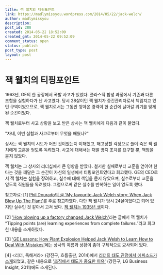 ```yaml
---
title: 잭 웰치의 티핑포인트
link: https://madlymissyou.wordpress.com/2014/05/22/jack-welch/
author: madlymissyou
description: 
post_id: 288
created: 2014-05-22 18:52:09
created_gmt: 2014-05-22 09:52:09
comment_status: open
status: publish
post_type: post
layout: post
---
```


# 잭 웰치의 티핑포인트

1963년, GE의 한 공장에서 폭발 사고가 있었다. 플라스틱 합성 과정에서 기존과 다른 조합을 실험하다가 난 사고였다. 당시 28살이던 잭 웰치가 중간관리자로서 책임지고 있던 구역이었으므로, 잭 웰치로서는 그동안 쌓아온 경력이 한 순간에 날아갈 위기를 맞게 된 순간이었다.

잭 웰치로부터 사고 상황을 보고 받은 상사는 잭 웰치에게 다음과 같이 물었다.

"자네, 이번 실험과 사고로부터 무엇을 배웠나?"

상사는 잭 웰치의 시도가 어떤 것이었는지 이해했고, 해고당할 걱정으로 풀이 죽은 잭 웰치에게 교훈을 얻도록 독려했다. 사고에 대해서는 재발 방지 조치를 요구할 뿐, 책임을 묻지 않았다.

잭 웰치는 그 상사의 리더십에서 큰 영향을 받았다. 철저한 실패로부터 교훈을 얻어야 한다는 것을 깨달은 그 순간이 자신의 일생에서 티핑포인트였다고 회고했다. GE의 CEO로서 잭 웰치는 실험을 장려하고, 실수에 대해 책임을 묻지 않았으며, 실수로부터 교훈을 얻도록 직원들을 독려했다. 그럼으로써 같은 실수를 반복하는 일이 없도록 했다.

참고자료: [1] [Phil Dourado의 글 'My favourite Jack Welch story: When Jack Blew Up The Plant'](http://www.theleadershiphub.com/blogs/my-favourite-jack-welch-story-when-jack-blew-plant)를 주로 참고하였다. 다만 잭 웰치가 당시 24살이었다고 되어 있지만 실수인 것 같아서 고쳐 썼다. [잭 웰치는 1935년 생](http://en.wikipedia.org/wiki/Jack_Welch)이다.

[2] ['How blowing up a factory changed Jack Welch'](http://leadershipfreak.wordpress.com/2011/10/13/how-blowing-up-a-factory-changed-jack-welch/)라는 글에서 잭 웰치가 “Tipping points (are) learning experiences from complete failures.”라고 회고한 내용을 소개하였다.

[3] ['GE Lessons: How Plant Explosion Helped Jack Welsh to Learn How to Deal With Mistakes'](http://www.good2work.com/article/1466)에는 상사의 이름과 상황이 좀더 구체적으로 묘사되어 있다.

[4] <리더, 독해져라> (강진구, 흐름출판, 2014)에서 [리더의 태도 관점에서 에피소드가 소개](http://books.google.co.kr/books?id=4PzNAgAAQBAJ&pg=PT138&lpg=PT138&dq=%EC%9E%AD+%EC%9B%B0%EC%B9%98+%ED%99%94%EC%9E%AC&source=bl&ots=3iRVrEGjCR&sig=PeoksN2KRmeIPzP6FZBJE2jw3wo&hl=ko&sa=X&ei=zb99U8CzCM338QX9-YHABg&ved=0CD4Q6AEwAg#v=onepage&q=%EC%9E%AD%20%EC%9B%B0%EC%B9%98%20%ED%99%94%EC%9E%AC&f=false)되었고, 같은 내용으로 ['조직에서 태도가 중요한 이유'](https://www.lgeri.com/management/organization/article.asp?grouping=01020200&seq=474) (강진구, LG Business Insight, 2011)에도 소개된다.